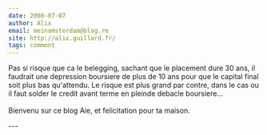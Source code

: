 ```yaml
---
date: 2008-07-07
author: Alix
email: meinamsterdam@blog.re
site: http://alix.guillard.fr/
tags: comment
---
```


<p>
Pas si risque que ca le belegging, sachant que le placement dure 30 ans, il faudrait une depression boursiere de plus de 10 ans pour que le capital final soit plus bas qu'attendu. Le risque est plus grand par contre, dans le cas ou il faut solder le credit avant terme en pleinde debacle boursiere...
<br/><br/>
Bienvenu sur ce blog Aie, et felicitation pour ta maison.
</p>
---